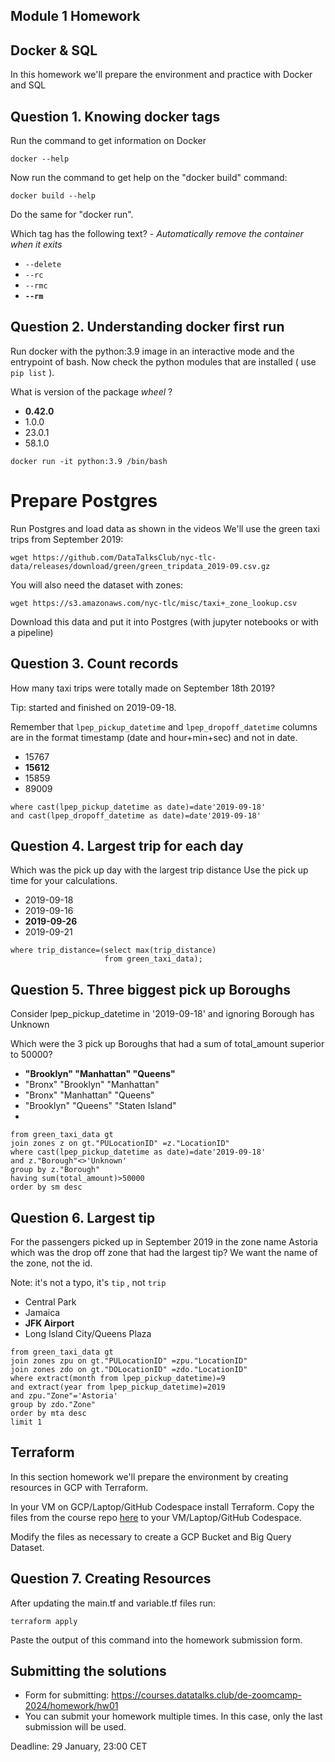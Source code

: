 ## Module 1 Homework

## Docker & SQL

In this homework we'll prepare the environment 
and practice with Docker and SQL


## Question 1. Knowing docker tags

Run the command to get information on Docker 

```docker --help```

Now run the command to get help on the "docker build" command:

```docker build --help```

Do the same for "docker run".

Which tag has the following text? - *Automatically remove the container when it exits* 

- `--delete`
- `--rc`
- `--rmc`
- **`--rm`**


## Question 2. Understanding docker first run 

Run docker with the python:3.9 image in an interactive mode and the entrypoint of bash.
Now check the python modules that are installed ( use ```pip list``` ). 

What is version of the package *wheel* ?

- **0.42.0**
- 1.0.0
- 23.0.1
- 58.1.0

```docker run -it python:3.9 /bin/bash```

# Prepare Postgres

Run Postgres and load data as shown in the videos
We'll use the green taxi trips from September 2019:

```wget https://github.com/DataTalksClub/nyc-tlc-data/releases/download/green/green_tripdata_2019-09.csv.gz```

You will also need the dataset with zones:

```wget https://s3.amazonaws.com/nyc-tlc/misc/taxi+_zone_lookup.csv```

Download this data and put it into Postgres (with jupyter notebooks or with a pipeline)


## Question 3. Count records 

How many taxi trips were totally made on September 18th 2019?

Tip: started and finished on 2019-09-18. 

Remember that `lpep_pickup_datetime` and `lpep_dropoff_datetime` columns are in the format timestamp (date and hour+min+sec) and not in date.

- 15767
- **15612**
- 15859
- 89009

```select count(*) from green_taxi_data
where cast(lpep_pickup_datetime as date)=date'2019-09-18'
and cast(lpep_dropoff_datetime as date)=date'2019-09-18'
```

## Question 4. Largest trip for each day

Which was the pick up day with the largest trip distance
Use the pick up time for your calculations.

- 2019-09-18
- 2019-09-16
- **2019-09-26**
- 2019-09-21

```select cast(lpep_pickup_datetime as date) from green_taxi_data
where trip_distance=(select max(trip_distance) 
					 from green_taxi_data);
```

## Question 5. Three biggest pick up Boroughs

Consider lpep_pickup_datetime in '2019-09-18' and ignoring Borough has Unknown

Which were the 3 pick up Boroughs that had a sum of total_amount superior to 50000?
 
- **"Brooklyn" "Manhattan" "Queens"**
- "Bronx" "Brooklyn" "Manhattan"
- "Bronx" "Manhattan" "Queens" 
- "Brooklyn" "Queens" "Staten Island"
- 
```select z."Borough", round(sum(total_amount)) as sm 
from green_taxi_data gt
join zones z on gt."PULocationID" =z."LocationID" 
where cast(lpep_pickup_datetime as date)=date'2019-09-18'
and z."Borough"<>'Unknown'
group by z."Borough"
having sum(total_amount)>50000
order by sm desc
```
  


## Question 6. Largest tip

For the passengers picked up in September 2019 in the zone name Astoria which was the drop off zone that had the largest tip?
We want the name of the zone, not the id.

Note: it's not a typo, it's `tip` , not `trip`

- Central Park
- Jamaica
- **JFK Airport**
- Long Island City/Queens Plaza

```select zdo."Zone", max(tip_amount) as mta
from green_taxi_data gt
join zones zpu on gt."PULocationID" =zpu."LocationID" 
join zones zdo on gt."DOLocationID" =zdo."LocationID" 
where extract(month from lpep_pickup_datetime)=9
and extract(year from lpep_pickup_datetime)=2019
and zpu."Zone"='Astoria'
group by zdo."Zone"
order by mta desc
limit 1
```

## Terraform

In this section homework we'll prepare the environment by creating resources in GCP with Terraform.

In your VM on GCP/Laptop/GitHub Codespace install Terraform. 
Copy the files from the course repo
[here](https://github.com/DataTalksClub/data-engineering-zoomcamp/tree/main/01-docker-terraform/1_terraform_gcp/terraform) to your VM/Laptop/GitHub Codespace.

Modify the files as necessary to create a GCP Bucket and Big Query Dataset.


## Question 7. Creating Resources

After updating the main.tf and variable.tf files run:

```
terraform apply
```

Paste the output of this command into the homework submission form.


## Submitting the solutions

* Form for submitting: https://courses.datatalks.club/de-zoomcamp-2024/homework/hw01
* You can submit your homework multiple times. In this case, only the last submission will be used. 

Deadline: 29 January, 23:00 CET
